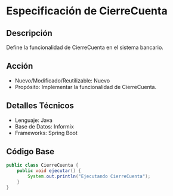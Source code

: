 # Especificación de CierreCuenta

## Descripción

Define la funcionalidad de CierreCuenta en el sistema bancario.

## Acción

- Nuevo/Modificado/Reutilizable: Nuevo
- Propósito: Implementar la funcionalidad de CierreCuenta.

## Detalles Técnicos

- Lenguaje: Java
- Base de Datos: Informix
- Frameworks: Spring Boot

## Código Base

```java
public class CierreCuenta {
    public void ejecutar() {
        System.out.println("Ejecutando CierreCuenta");
    }
}
```
